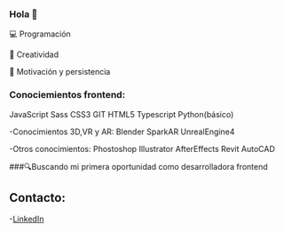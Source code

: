 
### Hola 👋

💻 Programación

🎨 Creatividad

💪 Motivación y persistencia

### Conociemientos frontend:

JavaScript Sass CSS3 GIT HTML5 Typescript Python(básico)

-Conocimientos 3D,VR y AR:
Blender  SparkAR  UnrealEngine4

-Otros conocimientos:
Phostoshop Illustrator AfterEffects Revit AutoCAD

###🔍Buscando mi primera oportunidad como desarrolladora frontend

## Contacto: 
 -[LinkedIn](https://www.linkedin.com/in/lydia-est%C3%A9vez-chamorro/)
 

